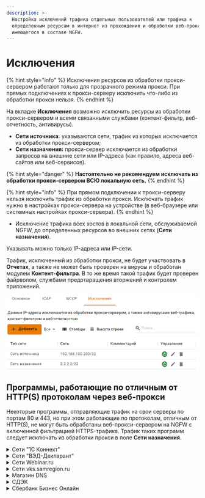 ```yaml
---
description: >-
  Настройка исключений трафика отдельных пользователей или трафика к
  определенным ресурсам в интернет из прохождения и обработки веб-прокси,
  имеющегося в составе NGFW.
---
```


# Исключения

{% hint style="info" %}
Исключения ресурсов из обработки прокси-сервером работают только для прозрачного режима прокси. При прямых подключениях к прокси-серверу исключить что-либо из обработки прокси нельзя.
{% endhint %}

На вкладке **Исключения** возможно исключить ресурсы из обработки прокси-сервером и всеми связанными службами (контент-фильтр, веб-отчетность, антивирусы).

* **Сети источника:** указываются сети, трафик из которых исключается из обработки прокси-сервером;
* **Сети назначения:** прокси-сервер исключается из обработки запросов на внешние сети или IP-адреса (как правило, адреса веб-сайтов или веб-сервисов).

{% hint style="danger" %}
**Настоятельно не рекомендуем исключать из обработки прокси-сервером ВСЮ локальную сеть.**
{% endhint %}

{% hint style="info" %}
При прямом подключении к прокси-серверу нельзя исключить трафик из обработки прокси. Исключать трафик нужно в настройках прокси-сервера на устройстве (в веб-браузере или системных настройках прокси-сервера).
{% endhint %}


* Исключение трафика всех хостов в локальной сети, обслуживаемой NGFW, до определенных ресурсов во внешних сетях (**Сети назначения**).

Указывать можно только IP-адреса или IP-сети.

Трафик, исключенный из обработки прокси, не будет участвовать в **Отчетах**, а также не может быть проверен на вирусы и обработан модулем **Контент-фильтра**. В то же время такой трафик будет проверен файрволом, службами предотвращения вторжений и контролем приложений.

![](../../../.gitbook/assets/exclusions.png)

## Программы, работающие по отличным от HTTP(S) протоколам через веб-прокси

Некоторые программы, отправляющие трафик на свои серверы по портам 80 и 443, но при этом работающие по протоколам, отличным от HTTP(S), не могут быть обработаны веб-прокси-сервером на NGFW с включенной фильтрацией HTTPS-трафика. Трафик таких программ следует исключать из обработки прокси в поле **Сети назначения**.

<details>

<summary>Сети "1С Коннект"</summary>

* 185.104.248.141/32;
* 185.151.243.218/32;
* 185.99.140.108/32;
* 185.99.140.101/32;
* 185.99.140.102/32; 
* 185.99.140.103/32;
* 185.99.140.104/32;
* 185.99.140.105/32;
* 185.99.140.106/32;
* 185.99.140.107/32;
* 185.99.140.108/32;
* 185.99.140.114/32;
* 185.99.140.115/32;
* 193.107.238.195/32;
* 77.223.98.83/32;
* 77.244.213.204/32;
* 78.155.206.40/32;
* 78.155.218.78/32;
* 80.249.148.135/32;
* 88.198.27.15/32;
* 88.198.27.27/32;
* 88.221.132.128/32;
* 92.242.35.35/32;
* 46.4.207.211/32;
* 2.16.154.81/32;
* 185.188.183.87/32;
* 185.24.93.122/32;
* 185.244.173.25/32; 
* 185.143.172.61/32.

</details>

<details>

<summary>Сети "ВЭД-Декларант"</summary>

* 46.48.116.196/32;
* 94.213.21.144/32;
* 194.213.21.144/32;
* 91.220.57.3/32;
* 212.49.126.110/32.

</details>

<details>

<summary>Сети Webinar.ru</summary>

* 185.45.80.0/22;
* 37.130.192.0/22.

</details>

<details>

<summary>Сети vks.samregion.ru</summary>

* 195.248.236.141/32.

</details>

<details>

<summary>Магазин DNS</summary>

* 185.165.123.176;
* 5.8.69.70/32.

</details>

<details>

<summary>СДЭК</summary>

* 185.165.123.40.

</details>

<details>

<summary>Сбербанк Бизнес Онлайн</summary>

* 194.54.14.137;
* 194.186.207.182;
* 195.8.62.178;
* 194.54.15.90;
* 10.21.132.124/32;
* 92.38.2.37.

</details>

